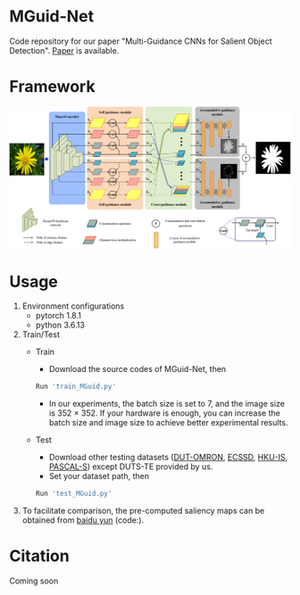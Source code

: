 # MGuid-Net
Code repository for our paper "Multi-Guidance CNNs for Salient Object Detection". [Paper]() is available.
# Framework
![architecture](./framwork.png)
# Usage
1. Environment configurations
    * pytorch 1.8.1
    * python 3.6.13
2. Train/Test
    * Train
        * Download the source codes of MGuid-Net, then
        ```python
        Run 'train_MGuid.py'
        ```
        * In our experiments, the batch size is set to 7, and the image size is 352 $\times$ 352. If your hardware is enough, you can increase the batch size and image size to achieve better experimental results.
    * Test
      
        * Download other testing datasets ([DUT-OMRON](http://saliencydetection.net/dut-omron/), [ECSSD](http://www.cse.cuhk.edu.hk/leojia/projects/hsaliency/dataset.html), [HKU-IS](https://i.cs.hku.hk/~gbli/deep_saliency.html), [PASCAL-S](http://www.cbi.gatech.edu/salobj/)) except DUTS-TE provided by us.
        * Set your dataset path, then
        ```python
        Run 'test_MGuid.py'
        ```
3. To facilitate comparison, the pre-computed saliency maps can be obtained from [baidu yun]() (code:).

# Citation
Coming soon